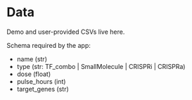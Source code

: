 # Data

Demo and user-provided CSVs live here.

Schema required by the app:
- name (str)
- type (str: TF_combo | SmallMolecule | CRISPRi | CRISPRa)
- dose (float)
- pulse_hours (int)
- target_genes (str)
